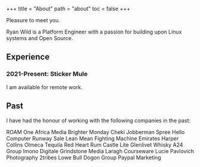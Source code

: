 +++
title = "About"
path = "about"
toc = false
+++

Pleasure to meet you.

Ryan Wild is a Platform Engineer with a passion for building upon Linux systems and Open Source.

## Experience

### **2021-Present**: Sticker Mule

I am available for remote work.

## Past

I have had the honour of working with the following companies in the past:


<div class="work-history-grid">
    <span>ROAM</span>
    <span>One Africa Media</span>
    <span>Brighter Monday</span>
    <span>Cheki</span>
    <span>Jobberman</span>
    <span>Spree</span>
    <span>Hello Computer</span>
    <span>Runway Sale</span>
    <span>Lean Mean Fighting Machine</span>
    <span>Emirates</span>
    <span>Harper Collins</span>
    <span>Olmeca Tequila</span>
    <span>Red Heart Rum</span>
    <span>Castle Lite</span>
    <span>Glenlivet Whisky</span>
    <span>A24 Group</span>
    <span>Imono Digitale</span>
    <span>Grindstone Media</span>
    <span>Laragh Courseware</span>
    <span>Lucie Pavlovich Photography</span>
    <span>2tribes</span>
    <span>Lowe Bull</span>
    <span>Dogon Group</span>
    <span>Paypal Marketing</span>
</div>
